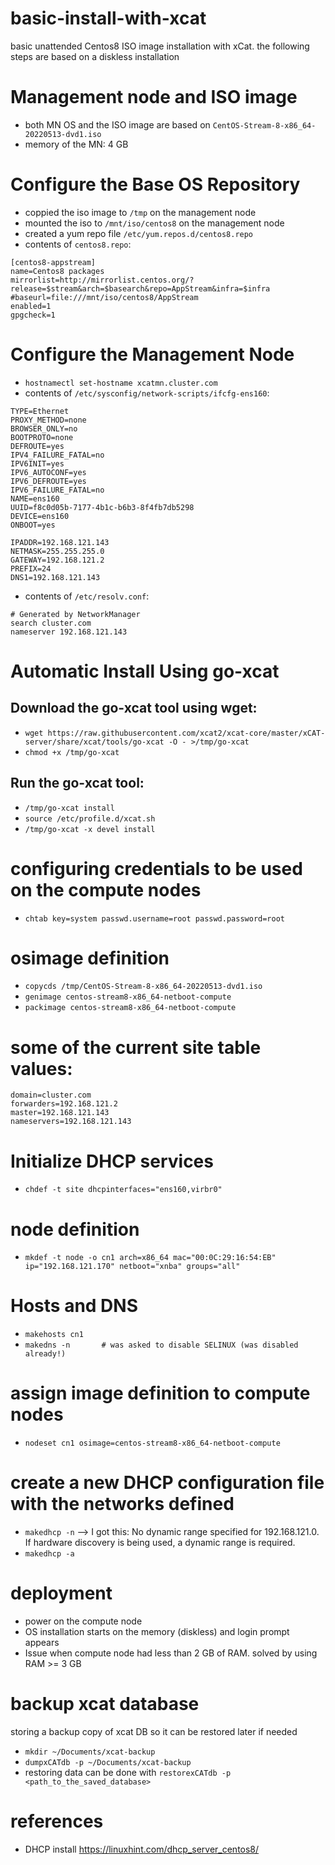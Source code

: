 # basic-install-with-xcat
basic unattended Centos8 ISO image installation with xCat. the following steps are based on a diskless installation

# Management node and ISO image
- both MN OS and the ISO image are based on `CentOS-Stream-8-x86_64-20220513-dvd1.iso`
- memory of the MN: 4 GB

# Configure the Base OS Repository
- coppied the iso image to `/tmp` on the management node
- mounted the iso to `/mnt/iso/centos8` on the management node
- created a yum repo file `/etc/yum.repos.d/centos8.repo`
- contents of `centos8.repo`:
```
[centos8-appstream]
name=Centos8 packages
mirrorlist=http://mirrorlist.centos.org/?release=$stream&arch=$basearch&repo=AppStream&infra=$infra
#baseurl=file:///mnt/iso/centos8/AppStream
enabled=1
gpgcheck=1
```

# Configure the Management Node
- `hostnamectl set-hostname xcatmn.cluster.com`
- contents of `/etc/sysconfig/network-scripts/ifcfg-ens160`:
```
TYPE=Ethernet
PROXY_METHOD=none
BROWSER_ONLY=no
BOOTPROTO=none
DEFROUTE=yes
IPV4_FAILURE_FATAL=no
IPV6INIT=yes
IPV6_AUTOCONF=yes
IPV6_DEFROUTE=yes
IPV6_FAILURE_FATAL=no
NAME=ens160
UUID=f8c0d05b-7177-4b1c-b6b3-8f4fb7db5298
DEVICE=ens160
ONBOOT=yes

IPADDR=192.168.121.143
NETMASK=255.255.255.0
GATEWAY=192.168.121.2
PREFIX=24
DNS1=192.168.121.143
```
- contents of `/etc/resolv.conf`:
```
# Generated by NetworkManager
search cluster.com
nameserver 192.168.121.143
```

# Automatic Install Using go-xcat

## Download the go-xcat tool using wget:
- `wget https://raw.githubusercontent.com/xcat2/xcat-core/master/xCAT-server/share/xcat/tools/go-xcat -O - >/tmp/go-xcat`
- `chmod +x /tmp/go-xcat`

## Run the go-xcat tool:
- `/tmp/go-xcat install`
- `source /etc/profile.d/xcat.sh`
- `/tmp/go-xcat -x devel install`

# configuring credentials to be used on the compute nodes
- `chtab key=system passwd.username=root passwd.password=root`

# osimage definition
- `copycds /tmp/CentOS-Stream-8-x86_64-20220513-dvd1.iso`
- `genimage centos-stream8-x86_64-netboot-compute`
- `packimage centos-stream8-x86_64-netboot-compute`

# some of the current site table values:
```
domain=cluster.com
forwarders=192.168.121.2
master=192.168.121.143
nameservers=192.168.121.143
```

# Initialize DHCP services
- `chdef -t site dhcpinterfaces="ens160,virbr0"`

# node definition
- `mkdef -t node -o cn1 arch=x86_64 mac="00:0C:29:16:54:EB" ip="192.168.121.170" netboot="xnba" groups="all"`

# Hosts and DNS
- `makehosts cn1`
- `makedns -n		# was asked to disable SELINUX (was disabled already!)`

# assign image definition to compute nodes
- `nodeset cn1 osimage=centos-stream8-x86_64-netboot-compute`

# create a new DHCP configuration file with the networks defined
- `makedhcp -n`
--> I got this: No dynamic range specified for 192.168.121.0. If hardware discovery is being used, a dynamic range is required.
- `makedhcp -a`

# deployment
- power on the compute node
- OS installation starts on the memory (diskless) and login prompt appears
- Issue when compute node had less than 2 GB of RAM. solved by using RAM >= 3 GB

# backup xcat database
storing a backup copy of xcat DB so it can be restored later if needed
- `mkdir ~/Documents/xcat-backup`
- `dumpxCATdb -p ~/Documents/xcat-backup`
- restoring data can be done with `restorexCATdb -p <path_to_the_saved_database>`

# references
- DHCP install
https://linuxhint.com/dhcp_server_centos8/
